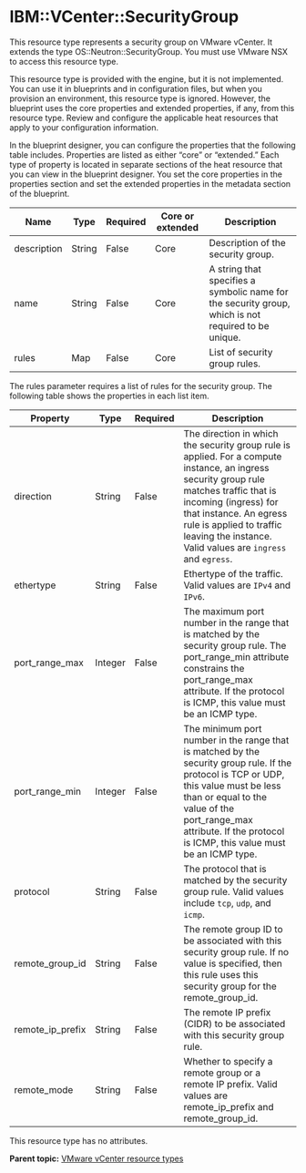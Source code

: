 # IBM::VCenter::SecurityGroup

This resource type represents a security group on VMware vCenter. It extends the type OS::Neutron::SecurityGroup. You must use VMware NSX to access this resource type.

This resource type is provided with the engine, but it is not implemented. You can use it in blueprints and in configuration files, but when you provision an environment, this resource type is ignored. However, the blueprint uses the core properties and extended properties, if any, from this resource type. Review and configure the applicable heat resources that apply to your configuration information.

In the blueprint designer, you can configure the properties that the following table includes. Properties are listed as either “core” or “extended.” Each type of property is located in separate sections of the heat resource that you can view in the blueprint designer. You set the core properties in the properties section and set the extended properties in the metadata section of the blueprint.

|Name|Type|Required|Core or extended|Description|
|----|----|--------|----------------|-----------|
|description|String|False|Core|Description of the security group.|
|name|String|False|Core|A string that specifies a symbolic name for the security group, which is not required to be unique.|
|rules|Map|False|Core|List of security group rules.|

The rules parameter requires a list of rules for the security group. The following table shows the properties in each list item.

|Property|Type|Required|Description|
|--------|----|--------|-----------|
|direction|String|False|The direction in which the security group rule is applied. For a compute instance, an ingress security group rule matches traffic that is incoming \(ingress\) for that instance. An egress rule is applied to traffic leaving the instance. Valid values are `ingress` and `egress`.|
|ethertype|String|False|Ethertype of the traffic. Valid values are `IPv4` and `IPv6`.|
|port\_range\_max|Integer|False|The maximum port number in the range that is matched by the security group rule. The port\_range\_min attribute constrains the port\_range\_max attribute. If the protocol is ICMP, this value must be an ICMP type.|
|port\_range\_min|Integer|False|The minimum port number in the range that is matched by the security group rule. If the protocol is TCP or UDP, this value must be less than or equal to the value of the port\_range\_max attribute. If the protocol is ICMP, this value must be an ICMP type.|
|protocol|String|False|The protocol that is matched by the security group rule. Valid values include `tcp`, `udp`, and `icmp`.|
|remote\_group\_id|String|False|The remote group ID to be associated with this security group rule. If no value is specified, then this rule uses this security group for the remote\_group\_id.|
|remote\_ip\_prefix|String|False|The remote IP prefix \(CIDR\) to be associated with this security group rule.|
|remote\_mode|String|False|Whether to specify a remote group or a remote IP prefix. Valid values are remote\_ip\_prefix and remote\_group\_id.|

This resource type has no attributes.

**Parent topic:** [VMware vCenter resource types](../../com.ibm.edt.heat.reference.doc/topics/ref_heat_types_vc_ov.md)

